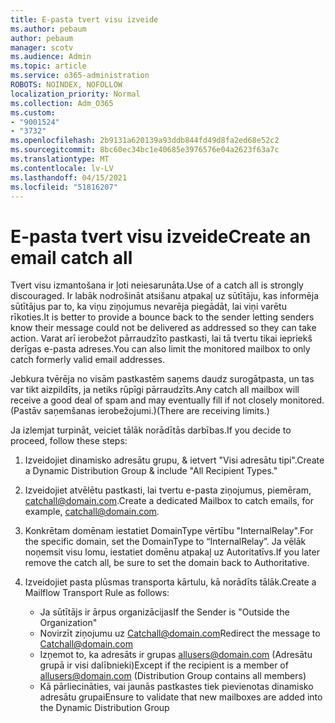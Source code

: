 ```yaml
---
title: E-pasta tvert visu izveide
ms.author: pebaum
author: pebaum
manager: scotv
ms.audience: Admin
ms.topic: article
ms.service: o365-administration
ROBOTS: NOINDEX, NOFOLLOW
localization_priority: Normal
ms.collection: Adm_O365
ms.custom:
- "9001524"
- "3732"
ms.openlocfilehash: 2b9131a620139a93ddb844fd49d8fa2ed68e52c2
ms.sourcegitcommit: 8bc60ec34bc1e40685e3976576e04a2623f63a7c
ms.translationtype: MT
ms.contentlocale: lv-LV
ms.lasthandoff: 04/15/2021
ms.locfileid: "51816207"
---
```

# <a name="create-an-email-catch-all"></a><span data-ttu-id="149e9-102">E-pasta tvert visu izveide</span><span class="sxs-lookup"><span data-stu-id="149e9-102">Create an email catch all</span></span>

<span data-ttu-id="149e9-103">Tvert visu izmantošana ir ļoti neiesarunāta.</span><span class="sxs-lookup"><span data-stu-id="149e9-103">Use of a catch all is strongly discouraged.</span></span> <span data-ttu-id="149e9-104">Ir labāk nodrošināt atsišanu atpakaļ uz sūtītāju, kas informēja sūtītājus par to, ka viņu ziņojumus nevarēja piegādāt, lai viņi varētu rīkoties.</span><span class="sxs-lookup"><span data-stu-id="149e9-104">It is better to provide a bounce back to the sender letting senders know their message could not be delivered as addressed so they can take action.</span></span> <span data-ttu-id="149e9-105">Varat arī ierobežot pārraudzīto pastkasti, lai tā tvertu tikai iepriekš derīgas e-pasta adreses.</span><span class="sxs-lookup"><span data-stu-id="149e9-105">You can also limit the monitored mailbox to only catch formerly valid email addresses.</span></span> 

<span data-ttu-id="149e9-106">Jebkura tvērēja no visām pastkastēm saņems daudz surogātpasta, un tas var tikt aizpildīts, ja netiks rūpīgi pārraudzīts.</span><span class="sxs-lookup"><span data-stu-id="149e9-106">Any catch all mailbox will receive a good deal of spam and may eventually fill if not closely monitored.</span></span> <span data-ttu-id="149e9-107">(Pastāv saņemšanas ierobežojumi.)</span><span class="sxs-lookup"><span data-stu-id="149e9-107">(There are receiving limits.)</span></span> 

<span data-ttu-id="149e9-108">Ja izlemjat turpināt, veiciet tālāk norādītās darbības.</span><span class="sxs-lookup"><span data-stu-id="149e9-108">If you decide to proceed, follow these steps:</span></span>

1. <span data-ttu-id="149e9-109">Izveidojiet dinamisko adresātu grupu, & ietvert "Visi adresātu tipi".</span><span class="sxs-lookup"><span data-stu-id="149e9-109">Create a Dynamic Distribution Group & include "All Recipient Types."</span></span>

2. <span data-ttu-id="149e9-110">Izveidojiet atvēlētu pastkasti, lai tvertu e-pasta ziņojumus, piemēram, catchall@domain.com.</span><span class="sxs-lookup"><span data-stu-id="149e9-110">Create a dedicated Mailbox to catch emails, for example, catchall@domain.com.</span></span>

3. <span data-ttu-id="149e9-111">Konkrētam domēnam iestatiet DomainType vērtību "InternalRelay".</span><span class="sxs-lookup"><span data-stu-id="149e9-111">For the specific domain, set the DomainType to “InternalRelay”.</span></span> <span data-ttu-id="149e9-112">Ja vēlāk noņemsit visu lomu, iestatiet domēnu atpakaļ uz Autoritatīvs.</span><span class="sxs-lookup"><span data-stu-id="149e9-112">If you later remove the catch all, be sure to set the domain back to Authoritative.</span></span>

4. <span data-ttu-id="149e9-113">Izveidojiet pasta plūsmas transporta kārtulu, kā norādīts tālāk.</span><span class="sxs-lookup"><span data-stu-id="149e9-113">Create a Mailflow Transport Rule as follows:</span></span>

    - <span data-ttu-id="149e9-114">Ja sūtītājs ir ārpus organizācijas</span><span class="sxs-lookup"><span data-stu-id="149e9-114">If the Sender is "Outside the Organization"</span></span>
    - <span data-ttu-id="149e9-115">Novirzīt ziņojumu uz Catchall@domain.com</span><span class="sxs-lookup"><span data-stu-id="149e9-115">Redirect the message to Catchall@domain.com</span></span>
    - <span data-ttu-id="149e9-116">Izņemot to, ka adresāts ir grupas allusers@domain.com (Adresātu grupā ir visi dalībnieki)</span><span class="sxs-lookup"><span data-stu-id="149e9-116">Except if the recipient is a member of allusers@domain.com (Distribution Group contains all members)</span></span>
    - <span data-ttu-id="149e9-117">Kā pārliecināties, vai jaunās pastkastes tiek pievienotas dinamisko adresātu grupai</span><span class="sxs-lookup"><span data-stu-id="149e9-117">Ensure to validate that new mailboxes are added into the Dynamic Distribution Group</span></span>
